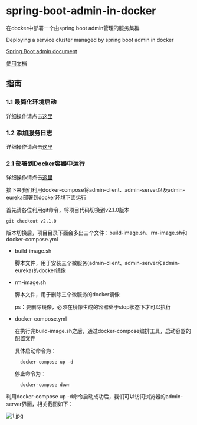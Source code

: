 # spring-boot-admin-in-docker
在docker中部署一个由spring boot admin管理的服务集群 

Deploying a service cluster managed by spring boot admin in docker

[Spring Boot admin document](http://codecentric.github.io/spring-boot-admin/2.0.2/#getting-started)

[使用文档](https://github.com/liumapp/spring-boot-admin-in-docker/wiki)

## 指南

### 1.1 最简化环境启动

详细操作请点击[这里](https://github.com/liumapp/spring-boot-admin-in-docker/wiki/1.1-%E6%9C%80%E7%AE%80%E5%8C%96%E7%8E%AF%E5%A2%83%E5%90%AF%E5%8A%A8)

### 1.2 添加服务日志

详细操作请点击[这里](https://github.com/liumapp/spring-boot-admin-in-docker/wiki/1.2-%E6%B7%BB%E5%8A%A0%E6%9C%8D%E5%8A%A1%E6%97%A5%E5%BF%97)

### 2.1 部署到Docker容器中运行

详细操作请点击[这里](https://github.com/liumapp/spring-boot-admin-in-docker/wiki/2.1-%E9%83%A8%E7%BD%B2%E5%88%B0Docker%E5%AE%B9%E5%99%A8%E4%B8%AD%E8%BF%90%E8%A1%8C)

接下来我们利用docker-compose将admin-client、admin-server以及admin-eureka部署到docker环境下面运行

首先请各位利用git命令，将项目代码切换到v2.1.0版本

    git checkout v2.1.0
    
版本切换后，项目目录下面会多出三个文件：build-image.sh、rm-image.sh和docker-compose.yml

* build-image.sh

    脚本文件，用于安装三个微服务(admin-client、admin-server和admin-eureka)的docker镜像
    
* rm-image.sh    

    脚本文件，用于删除三个微服务的docker镜像
    
    ps：要删除镜像，必须在镜像生成的容器处于stop状态下才可以执行
    
* docker-compose.yml

    在执行完build-image.sh之后，通过docker-compose编排工具，启动容器的配置文件
    
    具体启动命令为：
    
        docker-compose up -d
        
    停止命令为：
    
        docker-compose down
        
利用docker-compose up -d命令启动成功后，我们可以访问浏览器的admin-server界面，相关截图如下：

![1.jpg](https://github.com/liumapp/spring-boot-admin-in-docker/blob/master/pic/version2.1-1.jpg)


                        


           